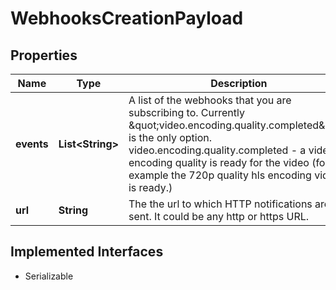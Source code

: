 

# WebhooksCreationPayload

## Properties

Name | Type | Description | Notes
------------ | ------------- | ------------- | -------------
**events** | **List&lt;String&gt;** | A list of the webhooks that you are subscribing to. Currently \&quot;video.encoding.quality.completed\&quot; is the only option. video.encoding.quality.completed - a video encoding quality is ready for the video (for example the 720p quality hls encoding video is ready.) | 
**url** | **String** | The the url to which HTTP notifications are sent. It could be any http or https URL. | 


## Implemented Interfaces

* Serializable



